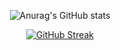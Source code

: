 <div align="center">
  
![Anurag's GitHub stats](https://github-readme-stats.vercel.app/api?username=cwilliamson29&show_icons=true)

[![GitHub Streak](https://github-readme-streak-stats-nine-jet.vercel.app?user=cwilliamson29&theme=onedark&card_width=600)](https://git.io/streak-stats)

</div>
